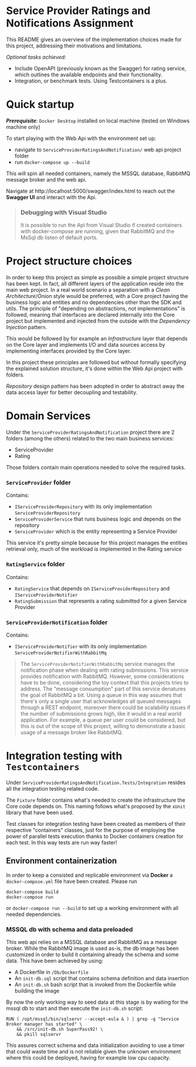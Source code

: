 Service Provider Ratings and Notifications Assignment
===
This README gives an overview of the implementation choices made for this project, addressing their motivations and limitations.

_Optional tasks achieved:_
- Include OpenAPI (previously known as the Swagger) for rating
service, which outlines the available endpoints and their functionality.
- Integration, or benchmark tests. Using Testcontainers is a plus.



Quick startup
===
___Prerequisite___: `Docker Desktop` installed on local machine (tested on Windows machine only)


To start playing with the Web Api with the environment set up:
- navigate to `ServiceProviderRatingsAndNotification/` web api project folder
- run `docker-compose up --build`

This will spin all needed containers, namely the MSSQL database, RabbitMQ message broker and the web api.

Navigate at http://localhost:5000/swagger/index.html to reach out the **Swagger UI** and interact with the Api.

> ### Debugging with Visual Studio
> It is possible to run the Api from Visual Studio if created containers with docker-compose are running, given that RabbitMQ and the MsSql db listen of default ports.

Project structure choices
===
In order to keep this project as simple as possible a simple project structure has been kept.
In fact, all different layers of the application reside into the main web project. In a real world scenario a separation with a _Clean Architecture_/_Onion_ style would be preferred, with a Core project having the business logic and entities and no dependencies other than the SDK and utils. The principle of "depending on abstractions, not implementations" is followed, meaning that interfaces are declared internally into the Core project but implemented and injected from the outside with the _Dependency Injection_ pattern. 

This would be followed by for example an _Infrastructure_ layer that depends on the Core layer and implements I/O and data sources access by implementing interfaces provided by the Core layer.

In this project these principles are followed but without formally specifying the explained solution structure, it's done within the Web Api project with folders.

_Repository_ design pattern has been adopted in order to abstract away the data access layer for better decoupling and testability.

Domain Services
===

Under the `ServiceProviderRatingsAndNotification` project there are 2 folders (among the others) related to the two main business services:
- ServiceProvider
- Rating

Those folders contain main operations needed to solve the required tasks.

### `ServiceProvider` folder
Contains:
- `IServiceProviderRepository` with its only implementation `ServiceProviderRepository`
- `ServiceProviderService` that runs business logic and depends on the repository 
- `ServiceProvider` which is the entity representing a Service Provider

This service it's pretty simple because for this project manages the entities retrieval only, much of the workload is implemented in the Rating service

### `RatingService` folder
Contains:
- `RatingService` that depends on `IServiceProviderRepository` and `IServiceProviderNotifier`
- `RatingSubmission` that represents a rating submitted for a given Service Provider

### `ServiceProviderNotification` folder
Contains:
- `IServiceProviderNotifier` with its only implementation `ServiceProviderNotifierWithRabbitMq`

> The `ServiceProviderNotifierWithRabbitMq` service manages the notification phase when dealing with rating submissions.
This service provides notification with RabbitMQ.
However, some considerations have to be done, considering the toy context that this projects tries to address.
The "message consumption" part of this service denatures the goal of RabbitMQ a bit.
Using a queue in this way assumes that there's only a single user that acknowledges all queued messages through a REST
endpoint, moreover there could be scalability issues if the number of submissions grows high, like it would in a real world application.
For example, a queue per user could be considered, but this is out of the scope of this project, willing to demonstrate a basic usage of
a message broker like RabbitMQ.


Integration testing with `Testcontainers`
===
Under `ServiceProviderRatingsAndNotification.Tests/Integration` resides all the integration testing related code.

The `Fixture` folder contains what's needed to create the infrastructure the Core code depends on. This naming follows what's proposed by the `xUnit` library that have been used.

Test classes for integration testing have been created as members of their respective "containers" classes, just for the purpose of employing the power of parallel tests execution thanks to Docker containers creation for each test. In this way tests are run way faster!

## Environment containerization
In order to keep a consisted and replicable environment via **Docker** a `docker-compose.yml` file have been created.
Please run 
```
docker-compose build 
docker-compose run
```
or `docker-compose run --build` to set up a working environment with all needed dependencies.
### MSSQL db with schema and data preloaded
This web api relies on a MSSQL database and RabbitMQ as a message broker. While the RabbitMQ image is used as-is, the db image has been customized in order to build it containing already the schema and some data.
This have been achieved by using:
- A Dockerfile in `/Db/Dockerfile`
- An `init-db.sql` script that contains schema definition and data insertion
- An `init-db.sh` bash script that is invoked from the Dockerfile while building the image

By now the only working way to seed data at this stage is by waiting for the mssql db to start and then execute the `init-db.sh` script:
```
RUN ( /opt/mssql/bin/sqlservr --accept-eula & ) | grep -q "Service Broker manager has started" \
    && /src/init-db.sh SuperPass92! \
    && pkill sqlservr
```
This assures correct schema and data initialization avoiding to use a timer that could waste time and is not reliable given the unknown environment where this could be deployed, having for example low cpu capacity.
